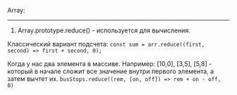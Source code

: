 Array:

--- 

1. Array.prototype.reduce() - используется для вычисления. 

Классический вариант подсчета: 
`const sum = arr.reduce((first, second) => first + second, 0);`

Когда у нас два элемента в массиве. Например: [10,0], [3,5], [5,8] - который в начале сложит все значение внутри первого элемента, а затем вычтет их. 
`busStops.reduce((rem, [on, off]) => rem + on - off, 0)` 